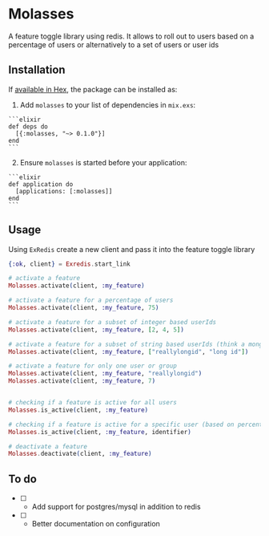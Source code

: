 # Molasses

A feature toggle library using redis. It allows to roll out to users based on a percentage of users or alternatively to a set of users or user ids

## Installation

If [available in Hex](https://hex.pm/docs/publish), the package can be installed as:

  1. Add `molasses` to your list of dependencies in `mix.exs`:

    ```elixir
    def deps do
      [{:molasses, "~> 0.1.0"}]
    end
    ```

  2. Ensure `molasses` is started before your application:

    ```elixir
    def application do
      [applications: [:molasses]]
    end
    ```

## Usage

Using `ExRedis` create a new client and pass it into the feature toggle library

```elixir
{:ok, client} = Exredis.start_link

# activate a feature
Molasses.activate(client, :my_feature)

# activate a feature for a percentage of users
Molasses.activate(client, :my_feature, 75)

# activate a feature for a subset of integer based userIds 
Molasses.activate(client, :my_feature, [2, 4, 5])

# activate a feature for a subset of string based userIds (think a mongoId) or a list of groups
Molasses.activate(client, :my_feature, ["reallylongid", "long id"])

# activate a feature for only one user or group 
Molasses.activate(client, :my_feature, "reallylongid")
Molasses.activate(client, :my_feature, 7)


# checking if a feature is active for all users
Molasses.is_active(client, :my_feature)

# checking if a feature is active for a specific user (based on percentage, or user id/group)
Molasses.is_active(client, :my_feature, identifier)

# deactivate a feature
Molasses.deactivate(client, :my_feature)

```


## To do

- [ ] - Add support for postgres/mysql in addition to redis
- [ ] - Better documentation on configuration
